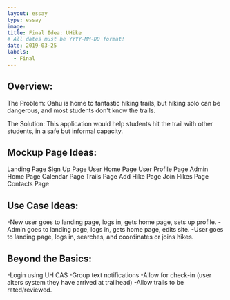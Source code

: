 ```yaml
---
layout: essay
type: essay
image: 
title: Final Idea: UHike
# All dates must be YYYY-MM-DD format!
date: 2019-03-25
labels:
  - Final
---
```


<h2>Overview:</h2>

The Problem:   Oahu is home to fantastic hiking trails, but hiking solo can be dangerous, and most students don't know the trails.

The Solution:  This application would help students hit the trail with other students, in a safe but informal capacity.

<h2>Mockup Page Ideas:</h2>

Landing Page
Sign Up Page
User Home Page
User Profile Page
Admin Home Page
Calendar Page
Trails Page
Add Hike Page
Join Hikes Page
Contacts Page

<h2>Use Case Ideas:</h2>
-New user goes to landing page, logs in, gets home page, sets up profile. 
-Admin goes to landing page, logs in, gets home page, edits site.
-User goes to landing page, logs in, searches, and coordinates or joins hikes.

<h2>Beyond the Basics:</h2>
-Login using UH CAS
-Group text notifications
-Allow for check-in (user alters system they have arrived at trailhead)
-Allow trails to be rated/reviewed.


